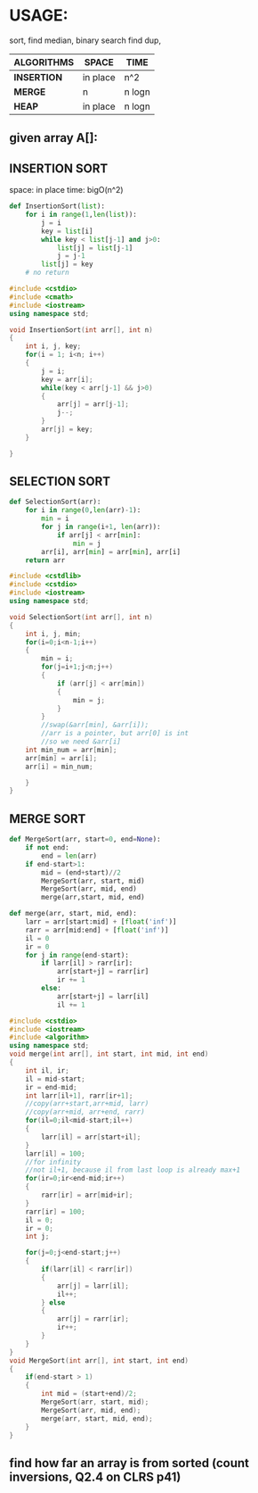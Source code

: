 # USAGE: 
sort, find median, binary search
find dup, 

ALGORITHMS | SPACE | TIME
--- | --- | ---
__INSERTION__ | in place | n^2
__MERGE__ | n | n logn
__HEAP__ | in place | n logn


## given array A[]:


## INSERTION SORT
space: in place
time: bigO(n^2)

```python
def InsertionSort(list):
	for i in range(1,len(list)):
		j = i
		key = list[i]
		while key < list[j-1] and j>0:
			list[j] = list[j-1]
			j = j-1
		list[j] = key
	# no return
```

```cpp
#include <cstdio>
#include <cmath>
#include <iostream>
using namespace std;

void InsertionSort(int arr[], int n)
{
	int i, j, key;
	for(i = 1; i<n; i++)
	{
		j = i;
		key = arr[i];
		while(key < arr[j-1] && j>0)
		{
			arr[j] = arr[j-1];
			j--;
		}
		arr[j] = key;
	}

}
```

## SELECTION SORT
```python
def SelectionSort(arr):
	for i in range(0,len(arr)-1):
		min = i
		for j in range(i+1, len(arr)):
			if arr[j] < arr[min]:
				min = j
		arr[i], arr[min] = arr[min], arr[i]
	return arr

```

```cpp
#include <cstdlib>
#include <cstdio>
#include <iostream>
using namespace std;

void SelectionSort(int arr[], int n)
{
	int i, j, min;
	for(i=0;i<n-1;i++)
	{
		min = i;
		for(j=i+1;j<n;j++)
		{
			if (arr[j] < arr[min])
			{
				min = j;
			}
		}
		//swap(&arr[min], &arr[i]);
		//arr is a pointer, but arr[0] is int
		//so we need &arr[i]
	int min_num = arr[min];
	arr[min] = arr[i];
	arr[i] = min_num;

	}
}

```

## MERGE SORT
```python
def MergeSort(arr, start=0, end=None):
	if not end:
		end = len(arr)
	if end-start>1:
		mid = (end+start)//2
		MergeSort(arr, start, mid)
		MergeSort(arr, mid, end)
		merge(arr,start, mid, end)

def merge(arr, start, mid, end):
	larr = arr[start:mid] + [float('inf')]
	rarr = arr[mid:end] + [float('inf')]
	il = 0
	ir = 0
	for j in range(end-start):
		if larr[il] > rarr[ir]:
			arr[start+j] = rarr[ir]
			ir += 1
		else:
			arr[start+j] = larr[il]
			il += 1
```
```cpp
#include <cstdio>
#include <iostream>
#include <algorithm>
using namespace std;
void merge(int arr[], int start, int mid, int end)
{
	int il, ir;
	il = mid-start;
	ir = end-mid;
	int larr[il+1], rarr[ir+1];
	//copy(arr+start,arr+mid, larr)
	//copy(arr+mid, arr+end, rarr)
	for(il=0;il<mid-start;il++)
	{
		larr[il] = arr[start+il];
	}
	larr[il] = 100;
	//for infinity
	//not il+1, because il from last loop is already max+1
	for(ir=0;ir<end-mid;ir++)
	{
		rarr[ir] = arr[mid+ir];
	}
	rarr[ir] = 100;
	il = 0;
	ir = 0;
	int j;

	for(j=0;j<end-start;j++)
	{
		if(larr[il] < rarr[ir])
		{
			arr[j] = larr[il];
			il++;
		} else
		{
			arr[j] = rarr[ir];
			ir++;
		}
	}
}
void MergeSort(int arr[], int start, int end)
{
	if(end-start > 1)
	{
		int mid = (start+end)/2;
		MergeSort(arr, start, mid);
		MergeSort(arr, mid, end);
		merge(arr, start, mid, end);
	}
}

```

## find how far an array is from sorted (count inversions, Q2.4 on CLRS p41)

```python
```
